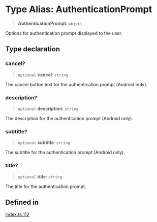 # Type Alias: AuthenticationPrompt

> **AuthenticationPrompt**: `object`

Options for authentication prompt displayed to the user.

## Type declaration

### cancel?

> `optional` **cancel**: `string`

The cancel button text for the authentication prompt (Android only).

### description?

> `optional` **description**: `string`

The description for the authentication prompt (Android only).

### subtitle?

> `optional` **subtitle**: `string`

The subtitle for the authentication prompt (Android only).

### title?

> `optional` **title**: `string`

The title for the authentication prompt.

## Defined in

[index.ts:112](https://github.com/oblador/react-native-keychain/blob/4b13041ddd9b9f04560f91e6ce20080796c9fffb/src/index.ts#L112)

